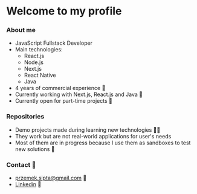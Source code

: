 # Welcome to my profile #

### About me ###
- JavaScript Fullstack Developer 
- Main technologies:
   - React.js
   - Node.js
   - Next.js
   - React Native
   - Java
- 4 years of commercial experience 🏢
- Currently working with Next.js, React.js and Java 🍃
- Currently open for part-time projects 💼

### Repositories ###
- Demo projects made during learning new technologies 👨‍🎓
- They work but are not real-world applications for user's needs
- Most of them are in progress because I use them as sandboxes to test new solutions 🧪

### Contact 📩 ###
- przemek.sipta@gmail.com 📧
- [Linkedin](https://www.linkedin.com/in/przemyslaw-sipta/) 💼
